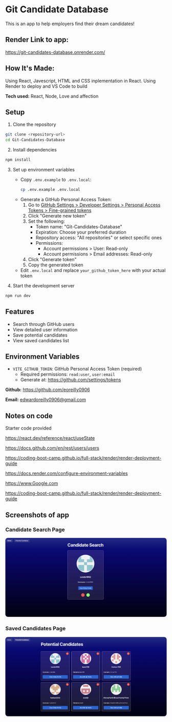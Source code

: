 # Git Candidate Database
This is an app to help employers find their dream candidates!

## Render Link to app:
https://git-candidates-database.onrender.com/

## How It's Made:
Using React, Javescript, HTML and CSS inplementation in React.
Using Render to deploy and VS Code to build


**Tech used:**  React, Node, Love and affection


## Setup

1. Clone the repository
```bash
git clone <repository-url>
cd Git-Candidates-Database
```

2. Install dependencies
```bash
npm install
```

3. Set up environment variables
   - Copy `.env.example` to `.env.local`:
     ```bash
     cp .env.example .env.local
     ```
   - Generate a GitHub Personal Access Token:
     1. Go to [GitHub Settings > Developer Settings > Personal Access Tokens > Fine-grained tokens](https://github.com/settings/tokens)
     2. Click "Generate new token"
     3. Set the following:
        - Token name: "Git-Candidates-Database"
        - Expiration: Choose your preferred duration
        - Repository access: "All repositories" or select specific ones
        - Permissions:
          - Account permissions > User: Read-only
          - Account permissions > Email addresses: Read-only
     4. Click "Generate token"
     5. Copy the generated token
   - Edit `.env.local` and replace `your_github_token_here` with your actual token

4. Start the development server
```bash
npm run dev
```

## Features

- Search through GitHub users
- View detailed user information
- Save potential candidates
- View saved candidates list

## Environment Variables

- `VITE_GITHUB_TOKEN`: GitHub Personal Access Token (required)
  - Required permissions: `read:user`, `user:email`
  - Generate at: https://github.com/settings/tokens


**Github:** <https://github.com/eoreilly0906>

**Email:** edwardoreilly0906@gmail.com

## Notes on code
Starter code provided

https://react.dev/reference/react/useState

https://docs.github.com/en/rest/users/users

https://coding-boot-camp.github.io/full-stack/render/render-deployment-guide

https://docs.render.com/configure-environment-variables

https://www.Google.com

https://coding-boot-camp.github.io/full-stack/render/render-deployment-guide

## Screenshots of app

### Candidate Search Page
<img src="./assets/candidate-search.png" alt="Candidate Search Page" width="600" style="border-radius: 8px; box-shadow: 0 2px 4px rgba(0,0,0,0.1);" />

### Saved Candidates Page
<img src="./assets/saved-candidates.png" alt="Saved Candidates Page" width="600" style="border-radius: 8px; box-shadow: 0 2px 4px rgba(0,0,0,0.1);" />

